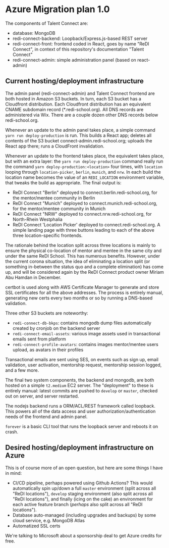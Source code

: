 # Azure Migration plan 1.0

The components of Talent Connect are:

- database: MongoDB
- redi-connect-backend: Loopback/Express.js-based REST server
- redi-connect-front: frontend coded in React, goes by name "ReDI Connect", in context of this repository's documentation "Talent Connect"
- redi-connect-admin: simple administration panel (based on react-admin)

## Current hosting/deployment infrastructure

The admin panel (redi-connect-admin) and Talent Connect frontend are both hosted in Amazon S3 buckets. In turn, each S3 bucket has a Cloudfront distribution. Each Cloudfront distribution has an equivalent CNAME subdomain record (\*.redi-school.org). All DNS records are administered via Wix. There are a couple dozen other DNS records below redi-school.org.

Whenever an update to the admin panel takes place, a simple command `yarn run deploy-production` is run. This builds a React app; deletes all contents of the S3 bucket connect-admin.redi-school.org; uploads the React app there; runs a CloudFront invalidation.

Whenever an update to the frontend takes place, the equivalent takes place, but with an extra layer: the `yarn run deploy-production` command really run the command `yarn deploy-production:<location>` four times, with `location` looping through `location-picker`, `berlin`, `munich`, and `nrw`. In each build the location name becomes the value of an `REDI_LOCATION` environment variable, that tweaks the build as appropriate. The final output is:

- ReDI Connect "Berlin" deployed to connect.berlin.redi-school.org, for the mentor/mentee community in Berlin
- ReDI Connect "Munich" deployed to connect.munich.redi-school.org, for the mentor/mentee community in Munich
- ReDI Connect "NRW" deployed to connect.nrw.redi-school.org, for North-Rhein Westphalia
- ReDI Connect 'Location Picker' deployed to connect.redi-school.org. A simple landing page with three buttons leading to each of the above three location-specific frontends.

The rationale behind the location split across three locations is mainly to ensure the physical co-location of mentor and mentee in the same city and under the same ReDI School. This has numerous benefits. However, under the current corona situation, the idea of eliminating a location split (or something in-between the status quo and a complete elimination) has come up, and will be considered again by the ReDI Connect product owner Miriam Abu Hamdan in December.

certbot is used along with AWS Certificate Manager to generate and store SSL certificates for all the above addresses. The process is entirely manual, generating new certs every two months or so by running a DNS-based validation.

Three other S3 buckets are noteworthy:

- `redi-connect-db-bkps`: contains mongodb dump files automatically created by cronjob on the backend server
- `redi-connect-email-assets`: various image assets used in transactional emails sent from platform
- `redi-connect-profile-avatars`: contains images mentor/mentee users upload, as avatars in their profiles

Transactional emails are sent using SES, on events such as sign up, email validation, user activation, mentorship request, mentorship session logged, and a few more.

The final two system components, the backend and mongodb, are both hosted on a simple `t2.medium` EC2 server. The "deployment" to these is entirely manual: latest commits are pushed to `develop` or `master`, checked out on server, and server restarted.

The nodejs backend runs a ORM/ACL/REST framework called loopback. This powers all of the data access and user authorization/authentication needs of the frontend and admin panel.

`forever` is a basic CLI tool that runs the loopback server and reboots it on crash.

## Desired hosting/deployment infrastructure on Azure

This is of course more of an open question, but here are some things I have in mind:

- CI/CD pipeline, perhaps powered using Github Actions? This would automatically spin up/down a full `master` environment (split across all "ReDI locations"), `develop` staging environment (also split across all "ReDI locations"), and finally (icing on the cake) an environment for each active feature branch (_perhaps_ also split across all "ReDI locations").
- Database auto-managed (including upgrades and backups) by some cloud service, e.g. MongoDB Atlas
- Automatized SSL certs

We're talking to Microsoft about a sponsorship deal to get Azure credits for free.